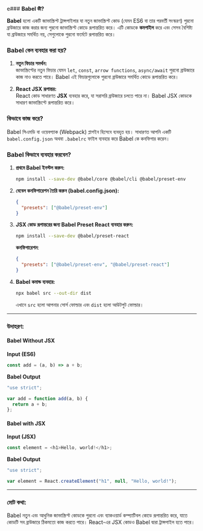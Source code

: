 e### **Babel কী?**

**Babel** হলো একটি জাভাস্ক্রিপ্ট ট্রান্সপাইলার যা নতুন জাভাস্ক্রিপ্ট কোড (যেমন ES6 বা তার পরবর্তী সংস্করণ) পুরনো ব্রাউজারে কাজ করার জন্য পুরনো জাভাস্ক্রিপ্ট কোডে রূপান্তরিত করে। এটি কোডকে **কমপাইল** করে এবং সেসব বৈশিষ্ট্য যা ব্রাউজারে সমর্থিত নয়, সেগুলোকে পুরনো ফর্মেটে রূপান্তরিত করে।

### **Babel কেন ব্যবহার করা হয়?**

1. **নতুন ফিচার সমর্থন:**  
   জাভাস্ক্রিপ্টের নতুন ফিচার যেমন `let`, `const`, `arrow functions`, `async/await` পুরনো ব্রাউজারে কাজ নাও করতে পারে। Babel এই ফিচারগুলোকে পুরনো ব্রাউজারে সমর্থিত কোডে রূপান্তরিত করে।

2. **React JSX রূপান্তর:**  
   React কোড সাধারণত **JSX** ব্যবহার করে, যা সরাসরি ব্রাউজারে চলতে পারে না। Babel JSX কোডকে সাধারণ জাভাস্ক্রিপ্টে রূপান্তরিত করে।

### **কিভাবে কাজ করে?**

Babel সিএমডি বা ওয়েবপ্যাক (Webpack) প্লাগইন হিসেবে ব্যবহৃত হয়। সাধারণত আপনি একটি `babel.config.json` অথবা `.babelrc` ফাইল ব্যবহার করে Babel কে কনফিগার করেন।

### **Babel কিভাবে ব্যবহার করবেন?**

1. **প্রথমে Babel ইনস্টল করুন:**
   ```bash
   npm install --save-dev @babel/core @babel/cli @babel/preset-env
   ```

2. **বেবেল কনফিগারেশন তৈরি করুন (babel.config.json):**
   ```json
   {
     "presets": ["@babel/preset-env"]
   }
   ```

3. **JSX কোড রূপান্তরের জন্য Babel Preset React ব্যবহার করুন:**
   ```bash
   npm install --save-dev @babel/preset-react
   ```

   **কনফিগারেশন**:
   ```json
   {
     "presets": ["@babel/preset-env", "@babel/preset-react"]
   }
   ```

4. **Babel কমান্ড ব্যবহার:**
   ```bash
   npx babel src --out-dir dist
   ```
   এখানে `src` হলো আপনার সোর্স ফোল্ডার এবং `dist` হলো আউটপুট ফোল্ডার।

---

### **উদাহরণ:**

#### **Babel Without JSX**
**Input (ES6)**
```javascript
const add = (a, b) => a + b;
```

**Babel Output**
```javascript
"use strict";

var add = function add(a, b) {
  return a + b;
};
```

#### **Babel with JSX**
**Input (JSX)**
```javascript
const element = <h1>Hello, world!</h1>;
```

**Babel Output**
```javascript
"use strict";

var element = React.createElement("h1", null, "Hello, world!");
```

---

### **মোট কথা:**
Babel নতুন এবং আধুনিক জাভাস্ক্রিপ্ট কোডকে পুরনো এবং ব্যাকওয়ার্ড কম্প্যাটিবল কোডে রূপান্তরিত করে, যাতে কোডটি সব ব্রাউজারে ঠিকমতো কাজ করতে পারে। React-এর JSX কোডও Babel দ্বারা ট্রান্সপাইল হতে পারে।
